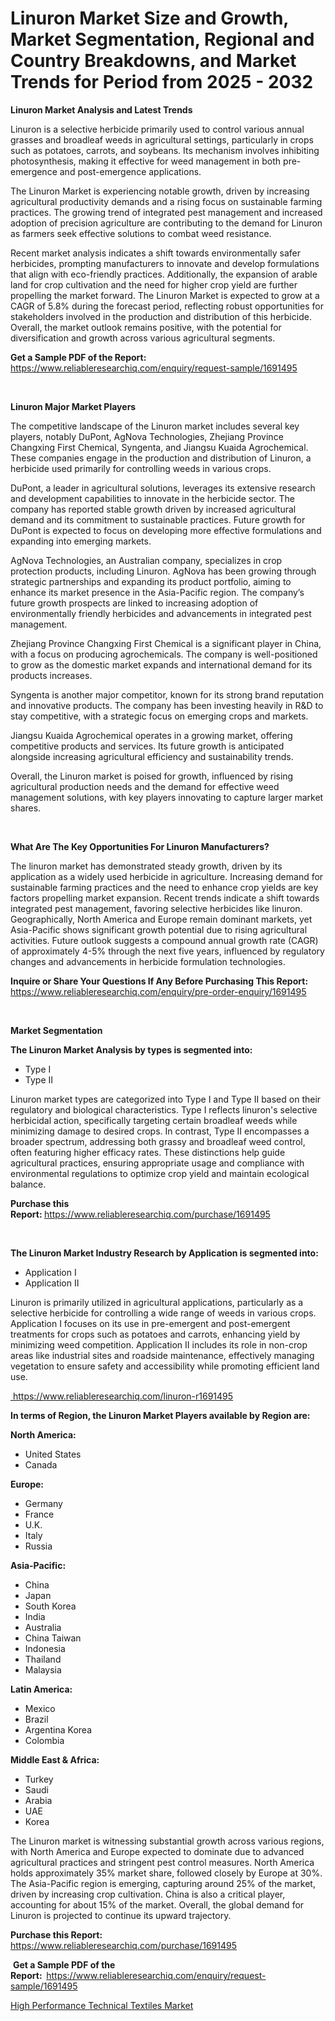 <p><h1>Linuron Market Size and Growth, Market Segmentation, Regional and Country Breakdowns, and Market Trends for Period from 2025 -  2032</h1></p><p><strong>Linuron Market Analysis and Latest Trends</strong></p>
<p><p>Linuron is a selective herbicide primarily used to control various annual grasses and broadleaf weeds in agricultural settings, particularly in crops such as potatoes, carrots, and soybeans. Its mechanism involves inhibiting photosynthesis, making it effective for weed management in both pre-emergence and post-emergence applications.</p><p>The Linuron Market is experiencing notable growth, driven by increasing agricultural productivity demands and a rising focus on sustainable farming practices. The growing trend of integrated pest management and increased adoption of precision agriculture are contributing to the demand for Linuron as farmers seek effective solutions to combat weed resistance.</p><p>Recent market analysis indicates a shift towards environmentally safer herbicides, prompting manufacturers to innovate and develop formulations that align with eco-friendly practices. Additionally, the expansion of arable land for crop cultivation and the need for higher crop yield are further propelling the market forward. The Linuron Market is expected to grow at a CAGR of 5.8% during the forecast period, reflecting robust opportunities for stakeholders involved in the production and distribution of this herbicide. Overall, the market outlook remains positive, with the potential for diversification and growth across various agricultural segments.</p></p>
<p><strong>Get a Sample PDF of the Report:&nbsp;</strong> <a href="https://www.reliableresearchiq.com/enquiry/request-sample/1691495?utm_campaign=1720&utm_medium=2&utm_source=Github&utm_content=ia&utm_term=07012025&utm_id=linuron">https://www.reliableresearchiq.com/enquiry/request-sample/1691495</a></p>
<p>&nbsp;</p>
<p><strong>Linuron Major Market Players</strong></p>
<p><p>The competitive landscape of the Linuron market includes several key players, notably DuPont, AgNova Technologies, Zhejiang Province Changxing First Chemical, Syngenta, and Jiangsu Kuaida Agrochemical. These companies engage in the production and distribution of Linuron, a herbicide used primarily for controlling weeds in various crops.</p><p>DuPont, a leader in agricultural solutions, leverages its extensive research and development capabilities to innovate in the herbicide sector. The company has reported stable growth driven by increased agricultural demand and its commitment to sustainable practices. Future growth for DuPont is expected to focus on developing more effective formulations and expanding into emerging markets.</p><p>AgNova Technologies, an Australian company, specializes in crop protection products, including Linuron. AgNova has been growing through strategic partnerships and expanding its product portfolio, aiming to enhance its market presence in the Asia-Pacific region. The company’s future growth prospects are linked to increasing adoption of environmentally friendly herbicides and advancements in integrated pest management.</p><p>Zhejiang Province Changxing First Chemical is a significant player in China, with a focus on producing agrochemicals. The company is well-positioned to grow as the domestic market expands and international demand for its products increases.</p><p>Syngenta is another major competitor, known for its strong brand reputation and innovative products. The company has been investing heavily in R&D to stay competitive, with a strategic focus on emerging crops and markets. </p><p>Jiangsu Kuaida Agrochemical operates in a growing market, offering competitive products and services. Its future growth is anticipated alongside increasing agricultural efficiency and sustainability trends.</p><p>Overall, the Linuron market is poised for growth, influenced by rising agricultural production needs and the demand for effective weed management solutions, with key players innovating to capture larger market shares.</p></p>
<p>&nbsp;</p>
<p><strong>What Are The Key Opportunities For Linuron Manufacturers?</strong></p>
<p><p>The linuron market has demonstrated steady growth, driven by its application as a widely used herbicide in agriculture. Increasing demand for sustainable farming practices and the need to enhance crop yields are key factors propelling market expansion. Recent trends indicate a shift towards integrated pest management, favoring selective herbicides like linuron. Geographically, North America and Europe remain dominant markets, yet Asia-Pacific shows significant growth potential due to rising agricultural activities. Future outlook suggests a compound annual growth rate (CAGR) of approximately 4-5% through the next five years, influenced by regulatory changes and advancements in herbicide formulation technologies.</p></p>
<p><strong>Inquire or Share Your Questions If Any Before Purchasing This Report:</strong> <a href="https://www.reliableresearchiq.com/enquiry/pre-order-enquiry/1691495?utm_campaign=1720&utm_medium=2&utm_source=Github&utm_content=ia&utm_term=07012025&utm_id=linuron">https://www.reliableresearchiq.com/enquiry/pre-order-enquiry/1691495</a></p>
<p>&nbsp;</p>
<p><strong>Market Segmentation</strong></p>
<p><strong>The Linuron Market Analysis by types is segmented into:</strong></p>
<p><ul><li>Type I</li><li>Type II</li></ul></p>
<p><p>Linuron market types are categorized into Type I and Type II based on their regulatory and biological characteristics. Type I reflects linuron's selective herbicidal action, specifically targeting certain broadleaf weeds while minimizing damage to desired crops. In contrast, Type II encompasses a broader spectrum, addressing both grassy and broadleaf weed control, often featuring higher efficacy rates. These distinctions help guide agricultural practices, ensuring appropriate usage and compliance with environmental regulations to optimize crop yield and maintain ecological balance.</p></p>
<p><strong>Purchase this Report:&nbsp;</strong><a href="https://www.reliableresearchiq.com/purchase/1691495?utm_campaign=1720&utm_medium=2&utm_source=Github&utm_content=ia&utm_term=07012025&utm_id=linuron">https://www.reliableresearchiq.com/purchase/1691495</a></p>
<p>&nbsp;</p>
<p><strong>The Linuron Market Industry Research by Application is segmented into:</strong></p>
<p><ul><li>Application I</li><li>Application II</li></ul></p>
<p><p>Linuron is primarily utilized in agricultural applications, particularly as a selective herbicide for controlling a wide range of weeds in various crops. Application I focuses on its use in pre-emergent and post-emergent treatments for crops such as potatoes and carrots, enhancing yield by minimizing weed competition. Application II includes its role in non-crop areas like industrial sites and roadside maintenance, effectively managing vegetation to ensure safety and accessibility while promoting efficient land use.</p></p>
<p><a href="https://www.reliableresearchiq.com/linuron-r1691495?utm_campaign=1720&utm_medium=2&utm_source=Github&utm_content=ia&utm_term=07012025&utm_id=linuron">&nbsp;https://www.reliableresearchiq.com/linuron-r1691495</a></p>
<p><strong>In terms of Region, the Linuron Market Players available by Region are:</strong></p>
<p>
    <p> <strong> North America: </strong>
        <ul>
            <li>United States</li>
            <li>Canada</li>
        </ul>
        </p> 
    <p> <strong> Europe: </strong>
        <ul>
            <li>Germany</li>
            <li>France</li>
            <li>U.K.</li>
            <li>Italy</li>
            <li>Russia</li>
        </ul>
        </p> 
    <p> <strong> Asia-Pacific: </strong>
        <ul>
            <li>China</li>
            <li>Japan</li>
            <li>South Korea</li>
            <li>India</li>
            <li>Australia</li>
            <li>China Taiwan</li>
            <li>Indonesia</li>
            <li>Thailand</li>
            <li>Malaysia</li>
        </ul>
        </p> 
    <p> <strong> Latin America: </strong>
        <ul>
            <li>Mexico</li>
            <li>Brazil</li>
            <li>Argentina Korea</li>
            <li>Colombia</li>
        </ul>
        </p> 
    <p> <strong> Middle East & Africa: </strong>
        <ul>
            <li>Turkey</li>
            <li>Saudi</li>
            <li>Arabia</li>
            <li>UAE</li>
            <li>Korea</li>
        </ul>
    </p>
    </p>
<p><p>The Linuron market is witnessing substantial growth across various regions, with North America and Europe expected to dominate due to advanced agricultural practices and stringent pest control measures. North America holds approximately 35% market share, followed closely by Europe at 30%. The Asia-Pacific region is emerging, capturing around 25% of the market, driven by increasing crop cultivation. China is also a critical player, accounting for about 15% of the market. Overall, the global demand for Linuron is projected to continue its upward trajectory.</p></p>
<p><strong>Purchase this Report: </strong><a href="https://www.reliableresearchiq.com/purchase/1691495?utm_campaign=1720&utm_medium=2&utm_source=Github&utm_content=ia&utm_term=07012025&utm_id=linuron">https://www.reliableresearchiq.com/purchase/1691495</a></p>
<p>&nbsp;<strong>Get a Sample PDF of the Report:&nbsp;&nbsp;</strong><a href="https://www.reliableresearchiq.com/enquiry/request-sample/1691495?utm_campaign=1720&utm_medium=2&utm_source=Github&utm_content=ia&utm_term=07012025&utm_id=linuron">https://www.reliableresearchiq.com/enquiry/request-sample/1691495</a></p>
<p><strong></strong></p>
<p><p><a href="https://github.com/mookiesville/Market-Research-Report-List-1/blob/main/high-performance-technical-textiles-market.md?utm_campaign=1720&utm_medium=2&utm_source=Github&utm_content=ia&utm_term=07012025&utm_id=linuron">High Performance Technical Textiles Market</a></p></p>